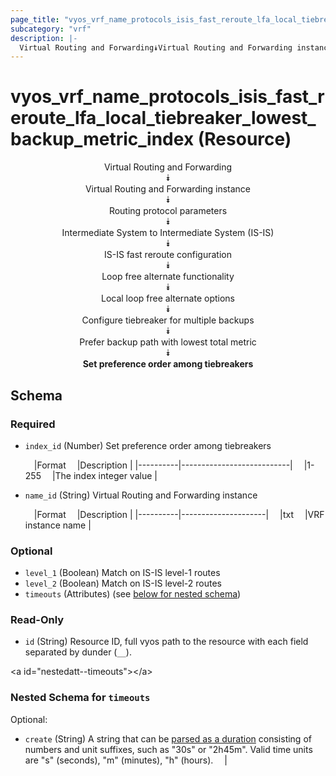 ```yaml
---
page_title: "vyos_vrf_name_protocols_isis_fast_reroute_lfa_local_tiebreaker_lowest_backup_metric_index Resource - vyos"
subcategory: "vrf"
description: |- 
  Virtual Routing and Forwarding⯯Virtual Routing and Forwarding instance⯯Routing protocol parameters⯯Intermediate System to Intermediate System (IS-IS)⯯IS-IS fast reroute configuration⯯Loop free alternate functionality⯯Local loop free alternate options⯯Configure tiebreaker for multiple backups⯯Prefer backup path with lowest total metric⯯Set preference order among tiebreakers
---
```


# vyos_vrf_name_protocols_isis_fast_reroute_lfa_local_tiebreaker_lowest_backup_metric_index (Resource)
<center>

Virtual Routing and Forwarding  
⯯  
Virtual Routing and Forwarding instance  
⯯  
Routing protocol parameters  
⯯  
Intermediate System to Intermediate System (IS-IS)  
⯯  
IS-IS fast reroute configuration  
⯯  
Loop free alternate functionality  
⯯  
Local loop free alternate options  
⯯  
Configure tiebreaker for multiple backups  
⯯  
Prefer backup path with lowest total metric  
⯯  
**Set preference order among tiebreakers**


</center>

## Schema

### Required

- `index_id` (Number) Set preference order among tiebreakers

    &emsp;|Format  &emsp;|Description              |
    |----------|---------------------------|
    &emsp;|1-255   &emsp;|The index integer value  |
- `name_id` (String) Virtual Routing and Forwarding instance

    &emsp;|Format  &emsp;|Description        |
    |----------|---------------------|
    &emsp;|txt     &emsp;|VRF instance name  |

### Optional

- `level_1` (Boolean) Match on IS-IS level-1 routes
- `level_2` (Boolean) Match on IS-IS level-2 routes
- `timeouts` (Attributes) (see [below for nested schema](#nestedatt--timeouts))

### Read-Only

- `id` (String) Resource ID, full vyos path to the resource with each field separated by dunder (`__`).

&lt;a id=&#34;nestedatt--timeouts&#34;&gt;&lt;/a&gt;
### Nested Schema for `timeouts`

Optional:

- `create` (String) A string that can be [parsed as a duration](https://pkg.go.dev/time#ParseDuration) consisting of numbers and unit suffixes, such as &#34;30s&#34; or &#34;2h45m&#34;. Valid time units are &#34;s&#34; (seconds), &#34;m&#34; (minutes), &#34;h&#34; (hours).  &emsp;|

